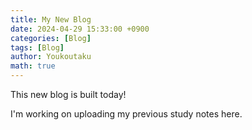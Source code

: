 ```yaml
---
title: My New Blog
date: 2024-04-29 15:33:00 +0900
categories: [Blog]
tags: [Blog]
author: Youkoutaku
math: true
---
```


This new blog is built today!

I'm working on uploading my previous study notes here.